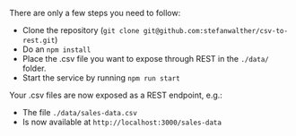 There are only a few steps you need to follow:

- Clone the repository (`git clone git@github.com:stefanwalther/csv-to-rest.git`)
- Do an `npm install`
- Place the .csv file you want to expose through REST in the `./data/` folder.
- Start the service by running `npm run start`

Your .csv files are now exposed as a REST endpoint, e.g.:

- The file `./data/sales-data.csv`
- Is now available at `http://localhost:3000/sales-data`

